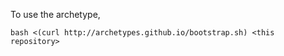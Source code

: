 To use the archetype, 

    bash <(curl http://archetypes.github.io/bootstrap.sh) <this repository>
